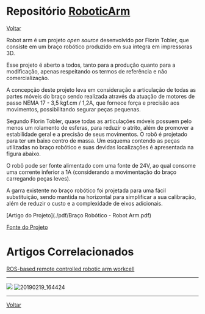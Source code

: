 # Repositório [RoboticArm](https://github.com/LPAE/lpae.github.io/tree/master/estudos/RoboticArm)

[Voltar](https://lpae.github.io/estudos/)

Robot arm é um projeto *open* *source* desenvolvido por Florin Tobler, que consiste em um braço robótico produzido em sua íntegra em impressoras 3D. 

Esse projeto é aberto a todos, tanto para a produção quanto para a modificação, apenas respeitando os termos de referência e não comercialização.

A concepção deste projeto leva em consideração a articulação de todas as partes móveis do braço sendo realizada através da atuação de motores de passo NEMA 17 - 3,5 kgf.cm / 1,2A, que fornece força e precisão aos movimentos, possibilitando segurar peças pequenas.

Segundo Florin Tobler, quase todas as articulações móveis possuem pelo menos um rolamento de esferas, para reduzir o atrito, além de promover a estabilidade geral e a precisão de seus movimentos. O robô é projetado para ter um baixo centro de massa. Um esquema contendo as peças utilizadas no braço robótico e suas devidas localizações é apresentada na figura abaixo.  

O robô pode ser fonte alimentado com uma fonte de 24V, ao qual consome uma corrente inferior a 1A (considerando a movimentação do braço carregando peças leves).

A garra existente no braço robótico foi projetada para uma fácil substituição, sendo mantida na horizontal para simplificar a sua calibração, além de reduzir o custo e a complexidade de eixos adicionais. 

[Artigo do Projeto](./pdf/Braço Robótico - Robot Arm.pdf)

[Fonte do Projeto](https://www.thingiverse.com/thing:1718984)

# Artigos Correlacionados
[ROS-based remote controlled robotic arm workcell](https://ieeexplore.ieee.org/document/7066281)

---

![](./Simulation/fundamentals/arm_1.png)
![20190219_164424](https://github.com/LPAE/lpae.github.io/blob/master/estudos/RoboticArm/imagens/Bra%C3%A7o%20img2.jpeg?raw=true)

---
[Voltar](https://lpae.github.io/estudos/)
